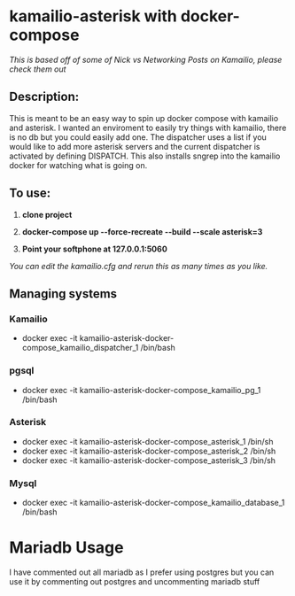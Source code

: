 # kamailio-asterisk with docker-compose

*This is based off of some of Nick vs Networking Posts on Kamailio, please check them out*

## Description:
This is meant to be an easy way to spin up docker compose with kamailio and asterisk. I wanted an enviroment to easily try things with kamailio, there is no db but you could easily add one. The dispatcher uses a list if you would like to add more asterisk servers and the current dispatcher is activated by defining DISPATCH. This also installs sngrep into the kamailio docker for watching what is going on.

## To use:
1. **clone project**

2. **docker-compose up --force-recreate --build --scale asterisk=3**

3. **Point your softphone at 127.0.0.1:5060**


*You can edit the kamailio.cfg and rerun this as many times as you like.*

## Managing systems

### Kamailio
- docker exec -it kamailio-asterisk-docker-compose_kamailio_dispatcher_1 /bin/bash

### pgsql
- docker exec -it kamailio-asterisk-docker-compose_kamailio_pg_1 /bin/bash

### Asterisk
- docker exec -it kamailio-asterisk-docker-compose_asterisk_1 /bin/sh
- docker exec -it kamailio-asterisk-docker-compose_asterisk_2 /bin/sh
- docker exec -it kamailio-asterisk-docker-compose_asterisk_3 /bin/sh

### Mysql
- docker exec -it kamailio-asterisk-docker-compose_kamailio_database_1 /bin/bash

# Mariadb Usage
I have commented out all mariadb as I prefer using postgres but you can use it by commenting out postgres and uncommenting mariadb stuff